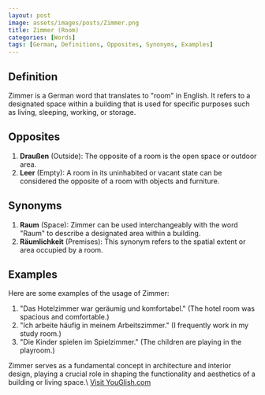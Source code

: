 ```yaml
---
layout: post
image: assets/images/posts/Zimmer.png
title: Zimmer (Room)
categories: [Words]
tags: [German, Definitions, Opposites, Synonyms, Examples]
---
```


## Definition
Zimmer is a German word that translates to "room" in English. It refers to a designated space within a building that is used for specific purposes such as living, sleeping, working, or storage. 

## Opposites
1. **Draußen** (Outside): The opposite of a room is the open space or outdoor area.
2. **Leer** (Empty): A room in its uninhabited or vacant state can be considered the opposite of a room with objects and furniture.

## Synonyms
1. **Raum** (Space): Zimmer can be used interchangeably with the word "Raum" to describe a designated area within a building.
2. **Räumlichkeit** (Premises): This synonym refers to the spatial extent or area occupied by a room.

## Examples
Here are some examples of the usage of Zimmer:

1. "Das Hotelzimmer war geräumig und komfortabel." (The hotel room was spacious and comfortable.)
2. "Ich arbeite häufig in meinem Arbeitszimmer." (I frequently work in my study room.)
3. "Die Kinder spielen im Spielzimmer." (The children are playing in the playroom.)

Zimmer serves as a fundamental concept in architecture and interior design, playing a crucial role in shaping the functionality and aesthetics of a building or living space.\ <a id="yg-widget-0" class="youglish-widget" data-query="Zimmer" data-lang="german" data-components="8412" data-auto-start="0" data-bkg-color="theme_light" data-title="How%20to%20pronounce%20Zimmer%20in%20German"  rel="nofollow" href="https://youglish.com">Visit YouGlish.com</a><script async src="https://youglish.com/public/emb/widget.js" charset="utf-8"></script>